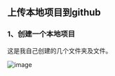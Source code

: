 ## 上传本地项目到github
### 1、创建一个本地项目
这是我自己创建的几个文件夹及文件。

![image](https://github.com/four-leaf-clover/blog/blob/master/asset/1.png)